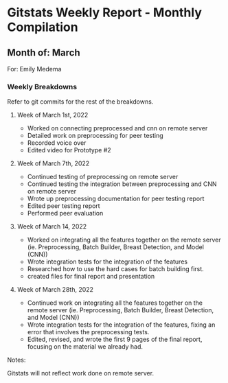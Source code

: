# Gitstats Weekly Report - Monthly Compilation

## Month of: March

For: Emily Medema

### Weekly Breakdowns

Refer to git commits for the rest of the breakdowns.

1) Week of March 1st, 2022

   - Worked on connecting preprocessed and cnn on remote server
   - Detailed work on preprocessing for peer testing
   - Recorded voice over
   - Edited video for Prototype #2

2) Week of March 7th, 2022

   - Continued testing of preprocessing on remote server
   - Continued testing the integration between preprocessing and CNN on remote server
   - Wrote up preprocessing documentation for peer testing report
   - Edited peer testing report
   - Performed peer evaluation

3) Week of March 14, 2022

   - Worked on integrating all the features together on the remote server (ie. Preprocessing, Batch Builder, Breast Detection, and Model (CNN))
   - Wrote integration tests for the integration of the features
   - Researched how to use the hard cases for batch building first.
   - created files for final report and presentation

4) Week of March 28th, 2022

   - Continued work on integrating all the features together on the remote server (ie. Preprocessing, Batch Builder, Breast Detection, and Model (CNN))
   - Wrote integration tests for the integration of the features, fixing an error that involves the preprocessing tests.
   - Edited, revised, and wrote the first 9 pages of the final report, focusing on the material we already had.

Notes:

Gitstats will not reflect work done on remote server.
